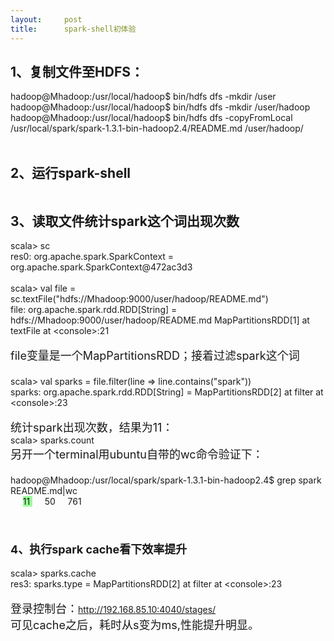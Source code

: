 ```yaml
---
layout:     post
title:      spark-shell初体验
---
```

<div id="article_content" class="article_content clearfix csdn-tracking-statistics" data-pid="blog" data-mod="popu_307" data-dsm="post">
								            <link rel="stylesheet" href="https://csdnimg.cn/release/phoenix/template/css/ck_htmledit_views-f76675cdea.css">
						<div class="htmledit_views" id="content_views">
                
<h2>1、复制文件至HDFS：</h2>
<div>hadoop@Mhadoop:/usr/local/hadoop$ bin/hdfs dfs -mkdir /user<br>
hadoop@Mhadoop:/usr/local/hadoop$ bin/hdfs dfs -mkdir /user/hadoop<br>
hadoop@Mhadoop:/usr/local/hadoop$ bin/hdfs dfs -copyFromLocal /usr/local/spark/spark-1.3.1-bin-hadoop2.4/README.md /user/hadoop/<br><br></div>
<h2>2、运行spark-shell</h2>
<div><img src="https://img-blog.csdn.net/20150502133453877?watermark/2/text/aHR0cDovL2Jsb2cuY3Nkbi5uZXQveWlqaWNoYW5na29uZw==/font/5a6L5L2T/fontsize/400/fill/I0JBQkFCMA==/dissolve/70/gravity/Center" alt=""><br></div>
<h2>3、读取文件统计spark这个词出现次数</h2>
<div>scala&gt; sc<br>
res0: org.apache.spark.SparkContext = org.apache.spark.SparkContext@472ac3d3<br><br>
scala&gt; val file = sc.textFile("hdfs://Mhadoop:9000/user/hadoop/README.md")</div>
<div>file: org.apache.spark.rdd.RDD[String] = hdfs://Mhadoop:9000/user/hadoop/README.md MapPartitionsRDD[1] at textFile at &lt;console&gt;:21<br></div>
<div><br></div>
<div><span style="font-size:18px;">file变量是一个MapPartitionsRDD；接着过滤spark这个词</span></div>
<div><span style="font-size:18px;"><br></span></div>
<div>scala&gt; val sparks = file.filter(line =&gt; line.contains("spark"))<br>
sparks: org.apache.spark.rdd.RDD[String] = MapPartitionsRDD[2] at filter at &lt;console&gt;:23<br></div>
<div><br></div>
<div><span style="font-size:18px;">统计spark出现次数，结果为11：</span></div>
<div>scala&gt; sparks.count</div>
<div><img src="https://img-blog.csdn.net/20150502134031227?watermark/2/text/aHR0cDovL2Jsb2cuY3Nkbi5uZXQveWlqaWNoYW5na29uZw==/font/5a6L5L2T/fontsize/400/fill/I0JBQkFCMA==/dissolve/70/gravity/SouthEast" alt=""></div>
<div><span style="font-size:18px;">另开一个terminal用ubuntu自带的wc命令验证下：</span></div>
<div><span style="font-size:18px;"><br></span></div>
<div>hadoop@Mhadoop:/usr/local/spark/spark-1.3.1-bin-hadoop2.4$ grep spark README.md|wc<br>
     <span style="background-color:rgb(153,255,153);">11 </span>     50     761<br></div>
<h2><br><span style="font-size:18px;">4、执行spark cache看下效率提升</span></h2>
<div>scala&gt; sparks.cache<br>
res3: sparks.type = MapPartitionsRDD[2] at filter at &lt;console&gt;:23</div>
<div><br><span style="font-size:18px;">登录控制台：</span><u>http://192.168.85.10:4040/stages/</u></div>
<div><u><img src="https://img-blog.csdn.net/20150502134747855?watermark/2/text/aHR0cDovL2Jsb2cuY3Nkbi5uZXQveWlqaWNoYW5na29uZw==/font/5a6L5L2T/fontsize/400/fill/I0JBQkFCMA==/dissolve/70/gravity/SouthEast" alt=""><br></u></div>
<div><span style="font-size:18px;">可见cache之后，耗时从s变为ms,性能提升明显。</span></div>
            </div>
                </div>
